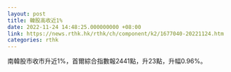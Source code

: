 ```yaml
---
layout: post
title: 韓股高收近1%
date: 2022-11-24 14:48:25.000000000 +08:00
link: https://news.rthk.hk/rthk/ch/component/k2/1677040-20221124.htm
categories: rthk
---
```


南韓股市收市升近1%，首爾綜合指數報2441點，升23點，升幅0.96%。
